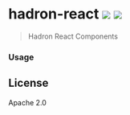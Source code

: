 # hadron-react [![][travis_img]][travis_url] [![][npm_img]][npm_url]

> Hadron React Components

### Usage

## License

Apache 2.0

[travis_img]: https://img.shields.io/travis/mongodb-js/hadron-react.svg?style=flat-square
[travis_url]: https://travis-ci.org/mongodb-js/hadron-react
[npm_img]: https://img.shields.io/npm/v/hadron-react.svg?style=flat-square
[npm_url]: https://www.npmjs.org/package/hadron-react
